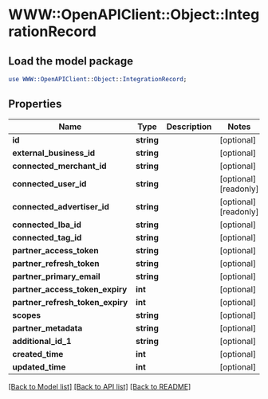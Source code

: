 # WWW::OpenAPIClient::Object::IntegrationRecord

## Load the model package
```perl
use WWW::OpenAPIClient::Object::IntegrationRecord;
```

## Properties
Name | Type | Description | Notes
------------ | ------------- | ------------- | -------------
**id** | **string** |  | [optional] 
**external_business_id** | **string** |  | [optional] 
**connected_merchant_id** | **string** |  | [optional] 
**connected_user_id** | **string** |  | [optional] [readonly] 
**connected_advertiser_id** | **string** |  | [optional] [readonly] 
**connected_lba_id** | **string** |  | [optional] 
**connected_tag_id** | **string** |  | [optional] 
**partner_access_token** | **string** |  | [optional] 
**partner_refresh_token** | **string** |  | [optional] 
**partner_primary_email** | **string** |  | [optional] 
**partner_access_token_expiry** | **int** |  | [optional] 
**partner_refresh_token_expiry** | **int** |  | [optional] 
**scopes** | **string** |  | [optional] 
**partner_metadata** | **string** |  | [optional] 
**additional_id_1** | **string** |  | [optional] 
**created_time** | **int** |  | [optional] 
**updated_time** | **int** |  | [optional] 

[[Back to Model list]](../README.md#documentation-for-models) [[Back to API list]](../README.md#documentation-for-api-endpoints) [[Back to README]](../README.md)


